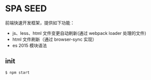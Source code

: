 # SPA SEED

前端快速开发框架，提供如下功能：

- js、less、html 文件变更自动刷新(通过 webpack loader 处理的文件)
- html 文件刷新（通过 browser-sync 实现）
- es 2015 模块语法

## init

```shell
$ npm start
```
